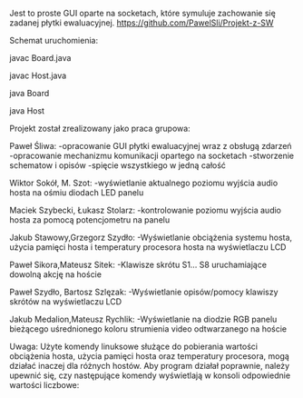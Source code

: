 Jest to proste GUI oparte na socketach, które symuluje zachowanie się zadanej płytki ewaluacyjnej.
https://github.com/PawelSli/Projekt-z-SW

Schemat uruchomienia:

javac Board.java

javac Host.java

java Board

java Host

Projekt został zrealizowany jako praca grupowa:

Paweł Śliwa: 
-opracowanie GUI płytki ewaluacyjnej wraz z obsługą zdarzeń
-opracowanie mechanizmu komunikacji opartego na socketach
-stworzenie schematow i opisów
-spięcie wszystkiego w jedną całość

Wiktor Sokół, M. Szot:
-wyświetlanie aktualnego poziomu wyjścia audio hosta na ośmiu diodach LED panelu

Maciek Szybecki, Łukasz Stolarz:
-kontrolowanie poziomu wyjścia audio hosta za pomocą potencjometru na panelu

Jakub Stawowy,Grzegorz Szydło:
-Wyświetlanie obciążenia systemu hosta, użycia pamięci hosta i  temperatury procesora hosta na wyświetlaczu LCD

Paweł Sikora,Mateusz Sitek:
-Klawisze skrótu S1… S8 uruchamiające dowolną akcję na hoście 

Paweł Szydło, Bartosz Szlęzak:
-Wyświetlanie opisów/pomocy klawiszy skrótów na wyświetlaczu LCD

Jakub Medalion,Mateusz Rychlik:
-Wyświetlanie na diodzie RGB panelu bieżącego uśrednionego koloru strumienia video odtwarzanego na hoście
					
Uwaga:
Użyte komendy linuksowe służące do pobierania wartości obciążenia hosta, użycia pamięci hosta oraz temperatury procesora, mogą działać inaczej dla różnych hostów. Aby program działał poprawnie, należy upewnić się, czy następujące komendy wyświetlają w konsoli odpowiednie wartości liczbowe:
